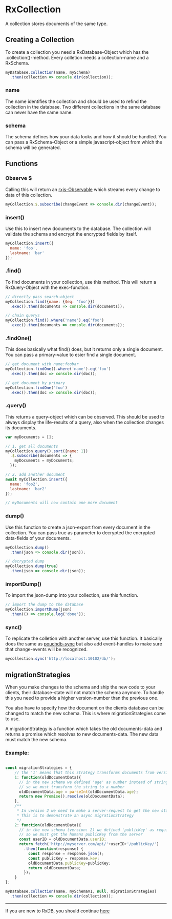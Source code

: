 # RxCollection
A collection stores documents of the same type.


## Creating a Collection
To create a collection you need a RxDatabase-Object which has the .collection()-method. Every colletion needs a collection-name and a RxSchema.

```js
myDatabase.collection(name, mySchema)
  .then(collection => console.dir(collection));
```

### name
The name identifies the collection and should be used to refind the collection in the database. Two different collections in the same database can never have the same name.

### schema
The schema defines how your data looks and how it should be handled. You can pass a RxSchema-Object or a simple javascript-object from which the schema will be generated.

## Functions

### Observe $
Calling this will return an [rxjs-Observable](http://reactivex.io/rxjs/manual/overview.html#observable) which streams every change to data of this collection.

```js
myCollection.$.subscribe(changeEvent => console.dir(changeEvent));
```

### insert()
Use this to insert new documents to the database. The collection will validate the schema and encrypt the encrypted fields by itself.

```js
myCollection.insert({
  name: 'foo',
  lastname: 'bar'
});
```

### .find()
To find documents in your collection, use this method.
This will return a RxQuery-Object with the exec-function.

```js
// directly pass search-object
myCollection.find({name: {$eq: 'foo'}})
  .exec().then(documents => console.dir(documents));

// chain querys
myCollection.find().where('name').eq('foo')
  .exec().then(documents => console.dir(documents));
```

### .findOne()
This does basically what find() does, but it returns only a single document. You can pass a primary-value to esier find a single document.

```js
// get document with name:foobar
myCollection.findOne().where('name').eq('foo')
  .exec().then(doc => console.dir(doc));

// get document by primary
myCollection.findOne('foo')
  .exec().then(doc => console.dir(doc));
```

### .query()
This returns a query-object which can be observed.
This should be used to always display the life-results of a query, also when the collection changes its documents.

```js
var myDocuments = [];

// 1. get all documents
myCollection.query().sort({name: 1})
  .$.subscribe(documents => {
    myDocuments = myDocuments;
  });

// 2. add another document
await myCollection.insert({
  name: 'foo2',
  lastname: 'bar2'
});

// myDocuments will now contain one more document
```


### dump()
Use this function to create a json-export from every document in the collection. You can pass true as parameter to decrypted the encrypted data-fields of your documents.
```js
myCollection.dump()
  .then(json => console.dir(json));

// decrypted dump
myCollection.dump(true)
  .then(json => console.dir(json));
```

### importDump()
To import the json-dump into your collection, use this function.
```js
// import the dump to the database
myCollection.importDump(json)
  .then(() => console.log('done'));
```

### sync()
To replicate the colletion with another server, use this function. It basically does the same as [pouchdb-sync](https://pouchdb.com/guides/replication.html) but also add event-handles to make sure that change-events will be recognized.
```js
mycollection.sync('http://localhost:10102/db/');
```


## migrationStrategies
When you make changes to the schema and ship the new code to your clients, their database-state will not match the schema anymore.
To handle this you need to provide a higher version-number than the previous one.

You also have to specify how the document on the clients database can be changed to match the new schema.
This is where migrationStrategies come to use.

A migrationStrategy is a function which takes the old documents-data and returns a promise which resolves to new documents-data.
The new data must match the new schema.

### Example:

```js

const migrationStrategies = {
    // the '1' means that this strategy transforms documents from version 0 to version 1
    1: function(oldDocumentData){
      // in the new schema we defined 'age' as number instead of string,
      // so we must transform the string to a number
      oldDocumentData.age = parseInt(oldDocumentData.age);
      return new Promise().resolve(oldDocumentData);
    },
    /**
     * In version 2 we need to make a server-request to get the new state.
     * This is to demonstrate an async migrationStrategy
     */
    2: function(oldDocumentData){
      // in the new schema (version: 2) we defined 'publicKey' as required field (string)
      // so we must get the humans publicKey from the server
      const userID = oldDocumentData.userID;
      return fetch('http://myserver.com/api/'+userID+'/publicKey/')
        .then(function(response) {
          const response = response.json();
          const publicKey = response.key;
          oldDocumentData.publicKey=publicKey;
          return oldDocumentData;
        });
    }
};

myDatabase.collection(name, mySchemaV1, null, migrationStrategies)
  .then(collection => console.dir(collection));
```

---------
If you are new to RxDB, you should continue [here](./RxDocument.md)

